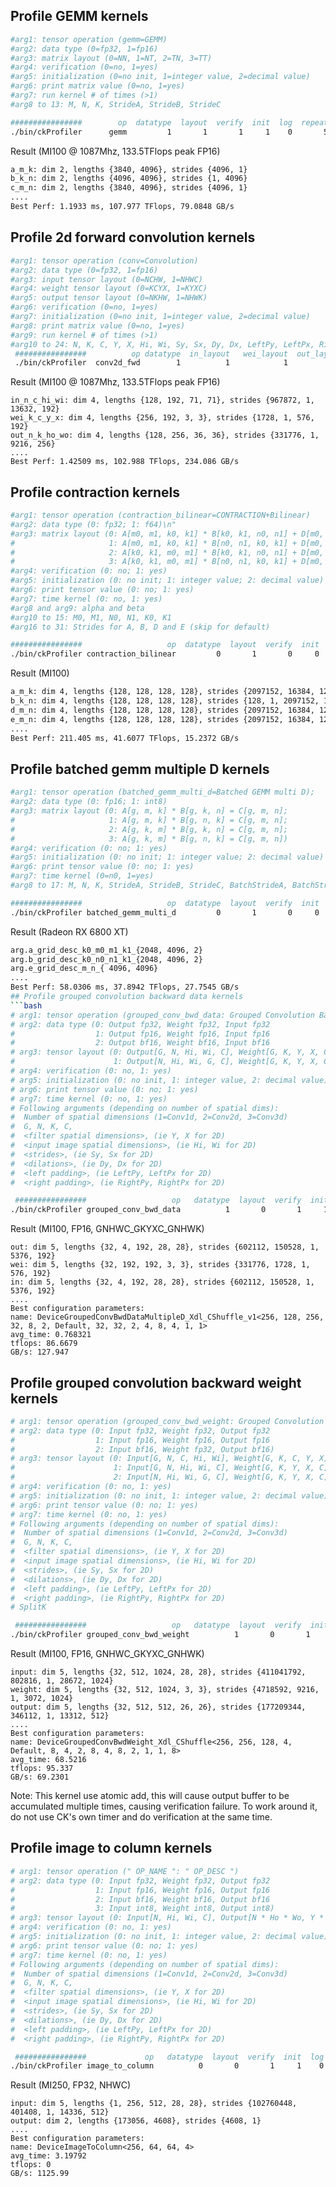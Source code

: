 ## Profile GEMM kernels
```bash
#arg1: tensor operation (gemm=GEMM)
#arg2: data type (0=fp32, 1=fp16)
#arg3: matrix layout (0=NN, 1=NT, 2=TN, 3=TT)
#arg4: verification (0=no, 1=yes)
#arg5: initialization (0=no init, 1=integer value, 2=decimal value)
#arg6: print matrix value (0=no, 1=yes)
#arg7: run kernel # of times (>1)
#arg8 to 13: M, N, K, StrideA, StrideB, StrideC

################        op  datatype  layout  verify  init  log  repeat  M___ N___ K___  StrideA StrideB StrideC
./bin/ckProfiler      gemm         1       1       1     1    0       5  3840 4096 4096     4096    4096    4096
```

Result (MI100 @ 1087Mhz, 133.5TFlops peak FP16)
```bash
a_m_k: dim 2, lengths {3840, 4096}, strides {4096, 1}
b_k_n: dim 2, lengths {4096, 4096}, strides {1, 4096}
c_m_n: dim 2, lengths {3840, 4096}, strides {4096, 1}
....
Best Perf: 1.1933 ms, 107.977 TFlops, 79.0848 GB/s
```

## Profile 2d forward convolution kernels
```bash
#arg1: tensor operation (conv=Convolution)
#arg2: data type (0=fp32, 1=fp16)
#arg3: input tensor layout (0=NCHW, 1=NHWC)
#arg4: weight tensor layout (0=KCYX, 1=KYXC)
#arg5: output tensor layout (0=NKHW, 1=NHWK)
#arg6: verification (0=no, 1=yes)
#arg7: initialization (0=no init, 1=integer value, 2=decimal value)
#arg8: print matrix value (0=no, 1=yes)
#arg9: run kernel # of times (>1)
#arg10 to 24: N, K, C, Y, X, Hi, Wi, Sy, Sx, Dy, Dx, LeftPy, LeftPx, RightPy, RightPx
 ################          op datatype  in_layout   wei_layout  out_layout  verify  init  log  repeat  N__ K___ C___ Y X Hi__ Wi__ Strides Dilations LeftPads RightPads
 ./bin/ckProfiler  conv2d_fwd        1          1            1           1       1     1    0       5  128  256  192 3 3   71   71     2 2       1 1      1 1       1 1
```

Result (MI100 @ 1087Mhz, 133.5TFlops peak FP16)
```
in_n_c_hi_wi: dim 4, lengths {128, 192, 71, 71}, strides {967872, 1, 13632, 192}
wei_k_c_y_x: dim 4, lengths {256, 192, 3, 3}, strides {1728, 1, 576, 192}
out_n_k_ho_wo: dim 4, lengths {128, 256, 36, 36}, strides {331776, 1, 9216, 256}
....
Best Perf: 1.42509 ms, 102.988 TFlops, 234.086 GB/s
```

## Profile contraction kernels
```bash
#arg1: tensor operation (contraction_bilinear=CONTRACTION+Bilinear)
#arg2: data type (0: fp32; 1: f64)\n"
#arg3: matrix layout (0: A[m0, m1, k0, k1] * B[k0, k1, n0, n1] + D[m0, m1, n0, n1] = E[m0, m1, n0, n1];
#                     1: A[m0, m1, k0, k1] * B[n0, n1, k0, k1] + D[m0, m1, n0, n1] = E[m0, m1, n0, n1];
#                     2: A[k0, k1, m0, m1] * B[k0, k1, n0, n1] + D[m0, m1, n0, n1] = E[m0, m1, n0, n1];
#                     3: A[k0, k1, m0, m1] * B[n0, n1, k0, k1] + D[m0, m1, n0, n1] = E[m0, m1, n0, n1])
#arg4: verification (0: no; 1: yes)
#arg5: initialization (0: no init; 1: integer value; 2: decimal value)
#arg6: print tensor value (0: no; 1: yes)
#arg7: time kernel (0: no, 1: yes)
#arg8 and arg9: alpha and beta
#arg10 to 15: M0, M1, N0, N1, K0, K1
#arg16 to 31: Strides for A, B, D and E (skip for default)

################                   op  datatype  layout  verify  init  log  time  alpha  beta  M0  M1  N0  N1  K0  K1
./bin/ckProfiler contraction_bilinear         0       1       0     0    0     1    1.0   1.0 128 128 128 128 128 128
```

Result (MI100)
```bash
a_m_k: dim 4, lengths {128, 128, 128, 128}, strides {2097152, 16384, 128, 1}
b_k_n: dim 4, lengths {128, 128, 128, 128}, strides {128, 1, 2097152, 16384}
d_m_n: dim 4, lengths {128, 128, 128, 128}, strides {2097152, 16384, 128, 1}
e_m_n: dim 4, lengths {128, 128, 128, 128}, strides {2097152, 16384, 128, 1}
....
Best Perf: 211.405 ms, 41.6077 TFlops, 15.2372 GB/s
```

## Profile batched gemm multiple D kernels
```bash
#arg1: tensor operation (batched_gemm_multi_d=Batched GEMM multi D);
#arg2: data type (0: fp16; 1: int8)
#arg3: matrix layout (0: A[g, m, k] * B[g, k, n] = C[g, m, n];
#                     1: A[g, m, k] * B[g, n, k] = C[g, m, n];
#                     2: A[g, k, m] * B[g, k, n] = C[g, m, n];
#                     3: A[g, k, m] * B[g, n, k] = C[g, m, n])
#arg4: verification (0: no; 1: yes)
#arg5: initialization (0: no init; 1: integer value; 2: decimal value)
#arg6: print tensor value (0: no; 1: yes)
#arg7: time kernel (0=n0, 1=yes)
#arg8 to 17: M, N, K, StrideA, StrideB, StrideC, BatchStrideA, BatchStrideB, BatchStrideC, BatchCount

################                   op  datatype  layout  verify  init  log  time    M    N    K StrideA StrideB StrideC BatchStrideA BatchStrideB BatchStrideC BatchCount
./bin/ckProfiler batched_gemm_multi_d         0       1       0     0    0     1 4096 4096 4096    4096    4096    4096     16777216     16777216     16777216         16
```

Result (Radeon RX 6800 XT)
```bash
arg.a_grid_desc_k0_m0_m1_k1_{2048, 4096, 2}
arg.b_grid_desc_k0_n0_n1_k1_{2048, 4096, 2}
arg.e_grid_desc_m_n_{ 4096, 4096}
....
Best Perf: 58.0306 ms, 37.8942 TFlops, 27.7545 GB/s
## Profile grouped convolution backward data kernels
```bash
# arg1: tensor operation (grouped_conv_bwd_data: Grouped Convolution Backward Data)
# arg2: data type (0: Output fp32, Weight fp32, Input fp32
#                  1: Output fp16, Weight fp16, Input fp16
#                  2: Output bf16, Weight bf16, Input bf16
# arg3: tensor layout (0: Output[G, N, Hi, Wi, C], Weight[G, K, Y, X, C], Input[G, N, Ho, Wo, K]
#                      1: Output[N, Hi, Wi, G, C], Weight[G, K, Y, X, C], Input[N, Ho, Wo, G, K])
# arg4: verification (0: no, 1: yes)
# arg5: initialization (0: no init, 1: integer value, 2: decimal value)
# arg6: print tensor value (0: no; 1: yes)
# arg7: time kernel (0: no, 1: yes)
# Following arguments (depending on number of spatial dims):
#  Number of spatial dimensions (1=Conv1d, 2=Conv2d, 3=Conv3d)
#  G, N, K, C, 
#  <filter spatial dimensions>, (ie Y, X for 2D)
#  <input image spatial dimensions>, (ie Hi, Wi for 2D)
#  <strides>, (ie Sy, Sx for 2D)
#  <dilations>, (ie Dy, Dx for 2D)
#  <left padding>, (ie LeftPy, LeftPx for 2D)
#  <right padding>, (ie RightPy, RightPx for 2D)

 ################                   op   datatype  layout  verify  init  log  time  Ndims  G  N   K   C  Y  X  Hi  Wi  Sy  Sx  Dy  Dx  LeftPy  LeftPx  RightPy  RightPx
./bin/ckProfiler grouped_conv_bwd_data          1       0       1     1    0     1      2 32  4 192 192  3  3  28  28   1   1   1   1       1       1        1        1

 ```

Result (MI100, FP16, GNHWC_GKYXC_GNHWK)
```
out: dim 5, lengths {32, 4, 192, 28, 28}, strides {602112, 150528, 1, 5376, 192}
wei: dim 5, lengths {32, 192, 192, 3, 3}, strides {331776, 1728, 1, 576, 192}
in: dim 5, lengths {32, 4, 192, 28, 28}, strides {602112, 150528, 1, 5376, 192}
....
Best configuration parameters:
name: DeviceGroupedConvBwdDataMultipleD_Xdl_CShuffle_v1<256, 128, 256, 32, 8, 2, Default, 32, 32, 2, 4, 8, 4, 1, 1>
avg_time: 0.768321
tflops: 86.6679
GB/s: 127.947
```

## Profile grouped convolution backward weight kernels
```bash
# arg1: tensor operation (grouped_conv_bwd_weight: Grouped Convolution Backward Weight)
# arg2: data type (0: Input fp32, Weight fp32, Output fp32
#                  1: Input fp16, Weight fp16, Output fp16
#                  2: Input bf16, Weight fp32, Output bf16)
# arg3: tensor layout (0: Input[G, N, C, Hi, Wi], Weight[G, K, C, Y, X], Output[G, N, K, Ho, Wo]
#                      1: Input[G, N, Hi, Wi, C], Weight[G, K, Y, X, C], Output[G, N, Ho, Wo, K]
#                      2: Input[N, Hi, Wi, G, C], Weight[G, K, Y, X, C], Output[N, Ho, Wo, G, K]
# arg4: verification (0: no, 1: yes)
# arg5: initialization (0: no init, 1: integer value, 2: decimal value)
# arg6: print tensor value (0: no; 1: yes)
# arg7: time kernel (0: no, 1: yes)
# Following arguments (depending on number of spatial dims):
#  Number of spatial dimensions (1=Conv1d, 2=Conv2d, 3=Conv3d)
#  G, N, K, C, 
#  <filter spatial dimensions>, (ie Y, X for 2D)
#  <input image spatial dimensions>, (ie Hi, Wi for 2D)
#  <strides>, (ie Sy, Sx for 2D)
#  <dilations>, (ie Dy, Dx for 2D)
#  <left padding>, (ie LeftPy, LeftPx for 2D)
#  <right padding>, (ie RightPy, RightPx for 2D)
# SplitK

 ################                   op   datatype  layout  verify  init  log  time  Ndims  G   N   K   C  Y  X  Hi  Wi  Sy  Sx  Dy  Dx  LeftPy  LeftPx  RightPy  RightPx  SplitK
./bin/ckProfiler grouped_conv_bwd_weight          1       0       1     1    0     1      2 32 256 256 512  3  3  28  28   1   1   1   1       1       0        0        0       1

 ```

Result (MI100, FP16, GNHWC_GKYXC_GNHWK)
```
input: dim 5, lengths {32, 512, 1024, 28, 28}, strides {411041792, 802816, 1, 28672, 1024}
weight: dim 5, lengths {32, 512, 1024, 3, 3}, strides {4718592, 9216, 1, 3072, 1024}
output: dim 5, lengths {32, 512, 512, 26, 26}, strides {177209344, 346112, 1, 13312, 512}
....
Best configuration parameters:
name: DeviceGroupedConvBwdWeight_Xdl_CShuffle<256, 256, 128, 4, Default, 8, 4, 2, 8, 4, 8, 2, 1, 1, 8>
avg_time: 68.5216
tflops: 95.337
GB/s: 69.2301
```
Note: This kernel use atomic add, this will cause output buffer to be accumulated multiple times, causing verification failure. To work around it, do not use CK's own timer and do verification at the same time.

## Profile image to column kernels
```bash
# arg1: tensor operation (" OP_NAME ": " OP_DESC ")
# arg2: data type (0: Input fp32, Weight fp32, Output fp32
#                  1: Input fp16, Weight fp16, Output fp16
#                  2: Input bf16, Weight bf16, Output bf16
#                  3: Input int8, Weight int8, Output int8)
# arg3: tensor layout (0: Input[N, Hi, Wi, C], Output[N * Ho * Wo, Y * X * C])
# arg4: verification (0: no, 1: yes)
# arg5: initialization (0: no init, 1: integer value, 2: decimal value)
# arg6: print tensor value (0: no; 1: yes)
# arg7: time kernel (0: no, 1: yes)
# Following arguments (depending on number of spatial dims):
#  Number of spatial dimensions (1=Conv1d, 2=Conv2d, 3=Conv3d)
#  G, N, K, C, 
#  <filter spatial dimensions>, (ie Y, X for 2D)
#  <input image spatial dimensions>, (ie Hi, Wi for 2D)
#  <strides>, (ie Sy, Sx for 2D)
#  <dilations>, (ie Dy, Dx for 2D)
#  <left padding>, (ie LeftPy, LeftPx for 2D)
#  <right padding>, (ie RightPy, RightPx for 2D)

 ################             op   datatype  layout  verify  init  log  time  Ndims  G   N   K   C  Y  X  Hi  Wi  Sy  Sx  Dy  Dx  LeftPy  LeftPx  RightPy  RightPx
./bin/ckProfiler image_to_column          0       0       1     1    0     1      2  1 256   1 512  3  3   28  28   1   1   1   1        0       0       0        0

 ```

Result (MI250, FP32, NHWC)
```
input: dim 5, lengths {1, 256, 512, 28, 28}, strides {102760448, 401408, 1, 14336, 512}
output: dim 2, lengths {173056, 4608}, strides {4608, 1}
....
Best configuration parameters:
name: DeviceImageToColumn<256, 64, 64, 4>
avg_time: 3.19792
tflops: 0
GB/s: 1125.99
```
